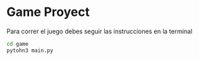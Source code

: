 # Game Proyect

Para correr el juego debes seguir las instrucciones en la terminal

```sh
cd game
pytohn3 main.py
```
